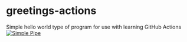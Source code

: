 # greetings-actions
Simple hello world type of program for use with learning GitHub Actions
[![Simple Pipe](https://github.com/ryazan05/greetings-actions/actions/workflows/simple-pipe.yml/badge.svg)](https://github.com/ryazan05/greetings-actions/actions/workflows/simple-pipe.yml)
